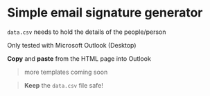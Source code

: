 # Simple email signature generator

`data.csv` needs to hold the details of the people/person

Only tested with Microsoft Outlook (Desktop) 

<b>Copy</b> and <b>paste</b> from the HTML page into Outlook

> more templates coming soon


> <b>Keep</b> the `data.csv` file safe!
